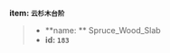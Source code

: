 <!-- BEGIN_AUTOGEN: do NOT edit in this block -->

**item: `云杉木台阶`**

> * **name: ** Spruce_Wood_Slab
> * **id: `183`**

<!-- END_AUTOGEN-->
